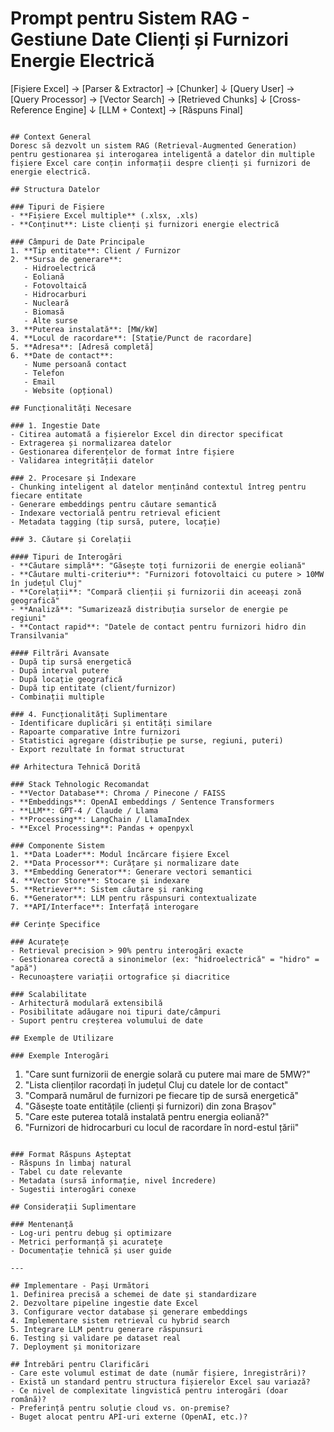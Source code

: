 # Prompt pentru Sistem RAG - Gestiune Date Clienți și Furnizori Energie Electrică
[Fișiere Excel] → [Parser & Extractor] → [Chunker] 
                                            ↓
[Query User] → [Query Processor] → [Vector Search] → [Retrieved Chunks]
                                            ↓
                                    [Cross-Reference Engine]
                                            ↓
                                    [LLM + Context] → [Răspuns Final]
```

## Context General
Doresc să dezvolt un sistem RAG (Retrieval-Augmented Generation) pentru gestionarea și interogarea inteligentă a datelor din multiple fișiere Excel care conțin informații despre clienți și furnizori de energie electrică.

## Structura Datelor

### Tipuri de Fișiere
- **Fișiere Excel multiple** (.xlsx, .xls)
- **Conținut**: Liste clienți și furnizori energie electrică

### Câmpuri de Date Principale
1. **Tip entitate**: Client / Furnizor
2. **Sursa de generare**:
   - Hidroelectrică
   - Eoliană
   - Fotovoltaică
   - Hidrocarburi
   - Nucleară
   - Biomasă
   - Alte surse
3. **Puterea instalată**: [MW/kW]
4. **Locul de racordare**: [Stație/Punct de racordare]
5. **Adresa**: [Adresă completă]
6. **Date de contact**:
   - Nume persoană contact
   - Telefon
   - Email
   - Website (opțional)

## Funcționalități Necesare

### 1. Ingestie Date
- Citirea automată a fișierelor Excel din director specificat
- Extragerea și normalizarea datelor
- Gestionarea diferențelor de format între fișiere
- Validarea integrității datelor

### 2. Procesare și Indexare
- Chunking inteligent al datelor menținând contextul întreg pentru fiecare entitate
- Generare embeddings pentru căutare semantică
- Indexare vectorială pentru retrieval eficient
- Metadata tagging (tip sursă, putere, locație)

### 3. Căutare și Corelații

#### Tipuri de Interogări
- **Căutare simplă**: "Găsește toți furnizorii de energie eoliană"
- **Căutare multi-criteriu**: "Furnizori fotovoltaici cu putere > 10MW în județul Cluj"
- **Corelații**: "Compară clienții și furnizorii din aceeași zonă geografică"
- **Analiză**: "Sumarizează distribuția surselor de energie pe regiuni"
- **Contact rapid**: "Datele de contact pentru furnizori hidro din Transilvania"

#### Filtrări Avansate
- După tip sursă energetică
- După interval putere
- După locație geografică
- După tip entitate (client/furnizor)
- Combinații multiple

### 4. Funcționalități Suplimentare
- Identificare duplicări și entități similare
- Rapoarte comparative între furnizori
- Statistici agregare (distribuție pe surse, regiuni, puteri)
- Export rezultate în format structurat

## Arhitectura Tehnică Dorită

### Stack Tehnologic Recomandat
- **Vector Database**: Chroma / Pinecone / FAISS
- **Embeddings**: OpenAI embeddings / Sentence Transformers
- **LLM**: GPT-4 / Claude / Llama
- **Processing**: LangChain / LlamaIndex
- **Excel Processing**: Pandas + openpyxl

### Componente Sistem
1. **Data Loader**: Modul încărcare fișiere Excel
2. **Data Processor**: Curățare și normalizare date
3. **Embedding Generator**: Generare vectori semantici
4. **Vector Store**: Stocare și indexare
5. **Retriever**: Sistem căutare și ranking
6. **Generator**: LLM pentru răspunsuri contextualizate
7. **API/Interface**: Interfață interogare

## Cerințe Specifice

### Acuratețe
- Retrieval precision > 90% pentru interogări exacte
- Gestionarea corectă a sinonimelor (ex: "hidroelectrică" = "hidro" = "apă")
- Recunoaștere variații ortografice și diacritice

### Scalabilitate
- Arhitectură modulară extensibilă
- Posibilitate adăugare noi tipuri date/câmpuri
- Suport pentru creșterea volumului de date

## Exemple de Utilizare

### Exemple Interogări
```
1. "Care sunt furnizorii de energie solară cu putere mai mare de 5MW?"
2. "Lista clienților racordați în județul Cluj cu datele lor de contact"
3. "Compară numărul de furnizori pe fiecare tip de sursă energetică"
4. "Găsește toate entitățile (clienți și furnizori) din zona Brașov"
5. "Care este puterea totală instalată pentru energia eoliană?"
6. "Furnizori de hidrocarburi cu locul de racordare în nord-estul țării"
```

### Format Răspuns Așteptat
- Răspuns în limbaj natural
- Tabel cu date relevante
- Metadata (sursă informație, nivel încredere)
- Sugestii interogări conexe

## Considerații Suplimentare

### Mentenanță
- Log-uri pentru debug și optimizare
- Metrici performanță și acuratețe
- Documentație tehnică și user guide

---

## Implementare - Pași Următori
1. Definirea precisă a schemei de date și standardizare
2. Dezvoltare pipeline ingestie date Excel
3. Configurare vector database și generare embeddings
4. Implementare sistem retrieval cu hybrid search
5. Integrare LLM pentru generare răspunsuri
6. Testing și validare pe dataset real
7. Deployment și monitorizare

## Întrebări pentru Clarificări
- Care este volumul estimat de date (număr fișiere, înregistrări)?
- Există un standard pentru structura fișierelor Excel sau variază?
- Ce nivel de complexitate lingvistică pentru interogări (doar română)?
- Preferință pentru soluție cloud vs. on-premise?
- Buget alocat pentru API-uri externe (OpenAI, etc.)?